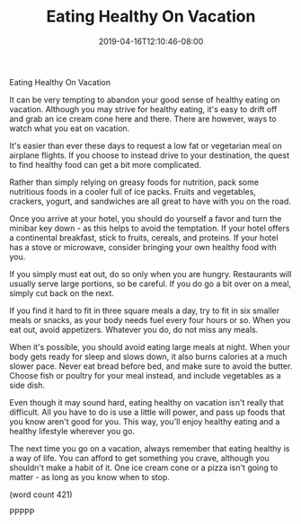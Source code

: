 ﻿---
title: "Eating Healthy On Vacation"
date: 2019-04-16T12:10:46-08:00
description: "Healthy Eating Tips for Web Success"
featured_image: "/images/Healthy Eating.jpg"
tags: ["Healthy Eating"]
---

Eating Healthy On Vacation

It can be very tempting to abandon your good sense
of healthy eating on vacation.  Although you may
strive for healthy eating, it's easy to drift off
and grab an ice cream cone here and there.  There
are however, ways to watch what you eat on 
vacation.

It's easier than ever these days to request a low
fat or vegetarian meal on airplane flights.  If 
you choose to instead drive to your destination, 
the quest to find healthy food can get a bit more
complicated.

Rather than simply relying on greasy foods for
nutrition, pack some nutritious foods in a cooler
full of ice packs.  Fruits and vegetables, crackers,
yogurt, and sandwiches are all great to have with 
you on the road.  

Once you arrive at your hotel, you should do 
yourself a favor and turn the minibar key down - as
this helps to avoid the temptation.  If your hotel
offers a continental breakfast, stick to fruits,
cereals, and proteins.  If your hotel has a stove
or microwave, consider bringing your own healthy
food with you.

If you simply must eat out, do so only when you 
are hungry.  Restaurants will usually serve large
portions, so be careful.  If you do go a bit over
on a meal, simply cut back on the next.  

If you find it hard to fit in three square meals
a day, try to fit in six smaller meals or snacks,
as your body needs fuel every four hours or so.
When you eat out, avoid appetizers.  Whatever you
do, do not miss any meals.

When it's possible, you should avoid eating large
meals at night.  When your body gets ready for 
sleep and slows down, it also burns calories at a
much slower pace.  Never eat bread before bed, and
make sure to avoid the butter.  Choose fish or
poultry for your meal instead, and include 
vegetables as a side dish.  

Even though it may sound hard, eating healthy on
vacation isn't really that difficult.  All you have
to do is use a little will power, and pass up
foods that you know aren't good for you.  This
way, you'll enjoy healthy eating and a healthy
lifestyle wherever you go.

The next time you go on a vacation, always remember
that eating healthy is a way of life.  You can 
afford to get something you crave, although you
shouldn't make a habit of it.  One ice cream 
cone or a pizza isn't going to matter - as long as
you know when to stop.

(word count 421)

PPPPP
